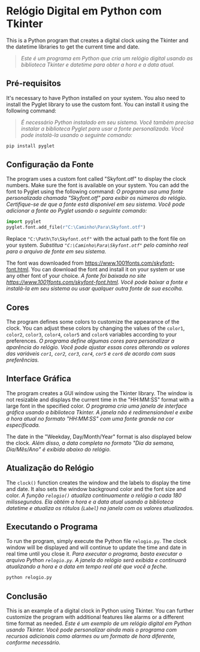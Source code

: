# Relógio Digital em Python com Tkinter

This is a Python program that creates a digital clock using the Tkinter and the datetime libraries to get the current time and date.
>*Este é um programa em Python que cria um relógio digital usando as biblioteca Tkinter e datetime para obter a hora e a data atual.*

## Pré-requisitos

It's necessary to have Python installed on your system. You also need to install the Pyglet library to use the custom font. You can install it using the following command:
>*É necessário Python instalado em seu sistema. Você também precisa instalar a biblioteca Pyglet para usar a fonte personalizada. Você pode instalá-la usando o seguinte comando:*

```bash
pip install pyglet
```

## Configuração da Fonte

The program uses a custom font called "Skyfont.otf" to display the clock numbers. Make sure the font is available on your system. You can add the font to Pyglet using the following command:
*O programa usa uma fonte personalizada chamada "Skyfont.otf" para exibir os números do relógio. Certifique-se de que a fonte está disponível em seu sistema. Você pode adicionar a fonte ao Pyglet usando o seguinte comando:*

```python
import pyglet
pyglet.font.add_file(r"C:\Caminho\Para\Skyfont.otf")
```

Replace `"C:\Path\To\Skyfont.otf"` with the actual path to the font file on your system.
*Substitua `"C:\Caminho\Para\Skyfont.otf"` pelo caminho real para o arquivo de fonte em seu sistema.*

The font was downloaded from https://www.1001fonts.com/skyfont-font.html. You can download the font and install it on your system or use any other font of your choice.
*A fonte foi baixada no site https://www.1001fonts.com/skyfont-font.html. Você pode baixar a fonte e instalá-la em seu sistema ou usar qualquer outra fonte de sua escolha.*

## Cores

The program defines some colors to customize the appearance of the clock. You can adjust these colors by changing the values of the `color1`, `color2`, `color3`, `color4`, `color5` and `color6` variables according to your preferences.
*O programa define algumas cores para personalizar a aparência do relógio. Você pode ajustar essas cores alterando os valores das variáveis `cor1`, `cor2`, `cor3`, `cor4`, `cor5` e `cor6` de acordo com suas preferências.*

## Interface Gráfica

The program creates a GUI window using the Tkinter library. The window is not resizable and displays the current time in the "HH:MM:SS" format with a large font in the specified color.
*O programa cria uma janela de interface gráfica usando a biblioteca Tkinter. A janela não é redimensionável e exibe a hora atual no formato "HH:MM:SS" com uma fonte grande na cor especificada.*

The date in the "Weekday, Day/Month/Year" format is also displayed below the clock.
*Além disso, a data completa no formato "Dia da semana, Dia/Mês/Ano" é exibida abaixo do relógio.*

## Atualização do Relógio

The `clock()` function creates the window and the labels to display the time and date. It also sets the window background color and the font size and color.
*A função `relogio()` atualiza continuamente o relógio a cada 180 milissegundos. Ela obtém a hora e a data atual usando a biblioteca datetime e atualiza os rótulos (`Label`) na janela com os valores atualizados.*

## Executando o Programa

To run the program, simply execute the Python file `relogio.py`. The clock window will be displayed and will continue to update the time and date in real time until you close it.
*Para executar o programa, basta executar o arquivo Python `relogio.py`. A janela do relógio será exibida e continuará atualizando a hora e a data em tempo real até que você a feche.*

```bash
python relogio.py
```

## Conclusão

This is an example of a digital clock in Python using Tkinter. You can further customize the program with additional features like alarms or a different time format as needed.
*Este é um exemplo de um relógio digital em Python usando Tkinter. Você pode personalizar ainda mais o programa com recursos adicionais como alarmes ou um formato de hora diferente, conforme necessário.*